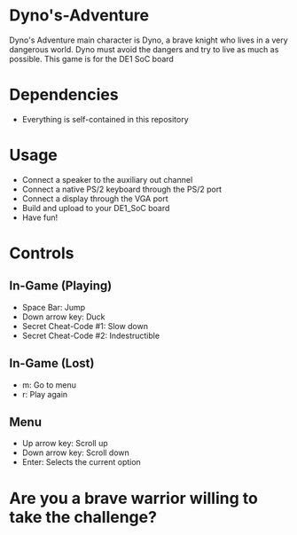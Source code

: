 # Dyno's-Adventure

Dyno's Adventure main character is Dyno, a brave knight who lives in a very dangerous world. Dyno must avoid the dangers and try to live as much as possible. This game is for the DE1 SoC board

# Dependencies
* Everything is self-contained in this repository

# Usage
* Connect a speaker to the auxiliary out channel
* Connect a native PS/2 keyboard through the PS/2 port
* Connect a display through the VGA port
* Build and upload to your DE1_SoC board
* Have fun! 

# Controls
## In-Game (Playing)
* Space Bar: Jump
* Down arrow key: Duck
* Secret Cheat-Code #1: Slow down
* Secret Cheat-Code #2: Indestructible
## In-Game (Lost)
* m: Go to menu
* r: Play again
## Menu
* Up arrow key: Scroll up
* Down arrow key: Scroll down
* Enter: Selects the current option


# Are you a brave warrior willing to take the challenge?
